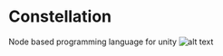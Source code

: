 # Constellation
Node based programming language for unity
![alt text](https://www.dropbox.com/s/jj5uq7qkklbd849/LiveEditing.PNG.png?dl=0)